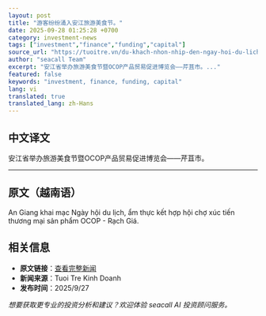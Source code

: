 ```yaml
---
layout: post
title: "游客纷纷涌入安江旅游美食节。"
date: 2025-09-28 01:25:28 +0700
category: investment-news
tags: ["investment","finance","funding","capital"]
source_url: "https://tuoitre.vn/du-khach-nhon-nhip-den-ngay-hoi-du-lich-am-thuc-o-an-giang-20250927185154278.htm"
author: "seacall Team"
excerpt: "安江省举办旅游美食节暨OCOP产品贸易促进博览会——芹苴市。..."
featured: false
keywords: "investment, finance, funding, capital"
lang: vi
translated: true
translated_lang: zh-Hans
---
```


## 中文译文

安江省举办旅游美食节暨OCOP产品贸易促进博览会——芹苴市。

---

## 原文（越南语）

An Giang khai mạc Ngày hội du lịch, ẩm thực kết hợp hội chợ xúc tiến thương mại sản phẩm OCOP - Rạch Giá.

## 相关信息

- **原文链接**：[查看完整新闻](https://tuoitre.vn/du-khach-nhon-nhip-den-ngay-hoi-du-lich-am-thuc-o-an-giang-20250927185154278.htm)
- **新闻来源**：Tuoi Tre Kinh Doanh
- **发布时间**：2025/9/27

*想要获取更专业的投资分析和建议？欢迎体验 seacall AI 投资顾问服务。*